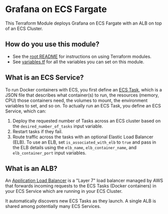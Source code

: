 # Grafana on ECS Fargate

This Terraform Module deploys Grafana on ECS Fargate with an ALB on top of an ECS Cluster.

## How do you use this module?

* See the [root README](/README.md) for instructions on using Terraform modules.
* See [variables.tf](./variables.tf) for all the variables you can set on this module.

## What is an ECS Service?

To run Docker containers with ECS, you first define an [ECS
Task](http://docs.aws.amazon.com/AmazonECS/latest/developerguide/task_defintions.html), which is a JSON file that
describes what container(s) to run, the resources (memory, CPU) those containers need, the volumes to mount, the
environment variables to set, and so on. To actually run an ECS Task, you define an ECS Service, which can:

1. Deploy the requested number of Tasks across an ECS cluster based on the `desired_number_of_tasks` input variable.
1. Restart tasks if they fail.
1. Route traffic across the tasks with an optional Elastic Load Balancer (ELB). To use an ELB, set `is_associated_with_elb`
   to `true` and pass in the ELB details using the `elb_name`, `elb_container_name`, and `elb_container_port`
   input variables.

## What is an ALB?

An [Application Load Balancer](http://docs.aws.amazon.com/elasticloadbalancing/latest/application/introduction.html) is
a "Layer 7" load balancer managed by AWS that forwards incoming requests to the ECS Tasks (Docker containers) in your ECS
Service which are running in your ECS Cluster.

It automatically discovers new ECS Tasks as they launch. A single ALB is shared among potentially many ECS Services.

